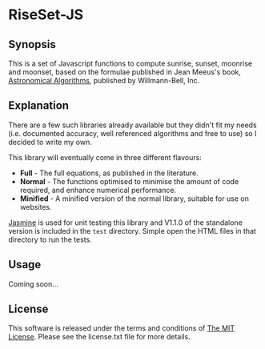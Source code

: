 # RiseSet-JS

## Synopsis

This is a set of Javascript functions to compute sunrise, sunset, moonrise and
moonset, based on the formulae published in Jean Meeus's book, [Astronomical
Algorithms](http://www.willbell.com/math/mc1.HTM "Astronomical Algorithms"),
published by Willmann-Bell, Inc.

## Explanation

There are a few such libraries already available but they didn't fit my needs
(i.e. documented accuracy, well referenced algorithms and free to use) so I
decided to write my own.

This library will eventually come in three different flavours:

 + **Full** - The full equations, as published in the literature.
 + **Normal** - The functions optimised to minimise the amount of code required,
and enhance numerical performance.
 + **Minified** - A minified version of the normal library, suitable for use on
websites.

[Jasmine](https://jasmine.github.io/ "Jasmine") is used for unit testing
this library and V1.1.0 of the standalone version is included in the `test` directory.  Simple open the HTML files in that directory to run the tests.

## Usage

Coming soon...

## License

This software is released under the terms and conditions of [The MIT
License](http://www.opensource.org/licenses/mit-license.php "The MIT License").
Please see the license.txt file for more details.
